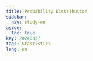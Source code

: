 ```yaml
---
title: Probability Distribution
sidebar:
  nav: study-en
aside:
  toc: true
key: 20240327
tags: Stastistics
lang: en
---
```



